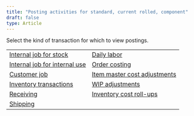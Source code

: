 ```yaml
---
title: "Posting activities for standard, current rolled, component"
draft: false
type: Article
---
```


Select the kind of transaction for which to view postings.

|                                                  |                                                 |
|--------------------------------------------------|-------------------------------------------------|
| [Internal job for stock ]()        | [Daily labor](order-costing-posting-standard-current-rolled-component-daily-labor.md)                  |
| [Internal job for internal use](order-costing-posting-standard-current-rolled-component-internal-job-for-internal-use.md) | [Order costing](order-costing-posting-standard-current-rolled-component-order-costing.md)                |
| [Customer job](order-costing-posting-standard-current-rolled-component-customer-jobs.md)                 | [Item master cost adjustments](order-costing-posting-standard-current-rolled-component-item-master-cost-adjustments.md) |
| [Inventory transactions](order-costing-posting-standard-current-rolled-component-inventory-transactions.md)         | [WIP adjustments](order-costing-posting-standard-current-rolled-component-wip-adjustments.md)              |
| [Receiving](order-costing-posting-standard-current-rolled-component-receiving.md)                     | [Inventory cost roll-ups](order-costing-posting-standard-current-rolled-component-inventory-cost-roll-ups.md)     |
| [Shipping ](order-costing-posting-standard-current-rolled-component-shipping.md)                      |                                                 |